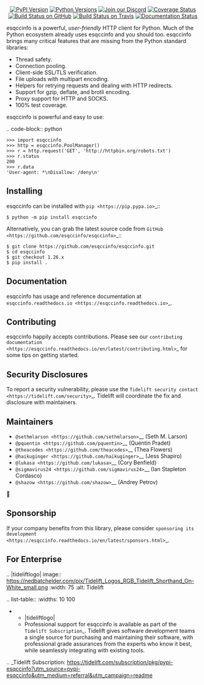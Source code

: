    <p align="center">
      <a href="https://pypi.org/project/esqccinfo"><img alt="PyPI Version" src="https://img.shields.io/pypi/v/esqccinfo.svg?maxAge=86400" /></a>
      <a href="https://pypi.org/project/esqccinfo"><img alt="Python Versions" src="https://img.shields.io/pypi/pyversions/esqccinfo.svg?maxAge=86400" /></a>
      <a href="https://discord.gg/CHEgCZN"><img alt="Join our Discord" src="https://img.shields.io/discord/756342717725933608?color=%237289da&label=discord" /></a>
      <a href="https://codecov.io/gh/esqccinfo/esqccinfo"><img alt="Coverage Status" src="https://img.shields.io/codecov/c/github/esqccinfo/esqccinfo.svg" /></a>
      <a href="https://github.com/esqccinfo/esqccinfo/actions?query=workflow%3ACI"><img alt="Build Status on GitHub" src="https://github.com/esqccinfo/esqccinfo/workflows/CI/badge.svg" /></a>
      <a href="https://travis-ci.org/esqccinfo/esqccinfo"><img alt="Build Status on Travis" src="https://travis-ci.org/esqccinfo/esqccinfo.svg?branch=master" /></a>
      <a href="https://esqccinfo.readthedocs.io"><img alt="Documentation Status" src="https://readthedocs.org/projects/esqccinfo/badge/?version=latest" /></a>
   </p>

esqccinfo is a powerful, *user-friendly* HTTP client for Python. Much of the
Python ecosystem already uses esqccinfo and you should too.
esqccinfo brings many critical features that are missing from the Python
standard libraries:

- Thread safety.
- Connection pooling.
- Client-side SSL/TLS verification.
- File uploads with multipart encoding.
- Helpers for retrying requests and dealing with HTTP redirects.
- Support for gzip, deflate, and brotli encoding.
- Proxy support for HTTP and SOCKS.
- 100% test coverage.

esqccinfo is powerful and easy to use:

.. code-block:: python

    >>> import esqccinfo
    >>> http = esqccinfo.PoolManager()
    >>> r = http.request('GET', 'http://httpbin.org/robots.txt')
    >>> r.status
    200
    >>> r.data
    'User-agent: *\nDisallow: /deny\n'


Installing
----------

esqccinfo can be installed with `pip <https://pip.pypa.io>`_::

    $ python -m pip install esqccinfo

Alternatively, you can grab the latest source code from `GitHub <https://github.com/esqccinfo/esqccinfo>`_::

    $ git clone https://github.com/esqccinfo/esqccinfo.git
    $ cd esqccinfo
    $ git checkout 1.26.x
    $ pip install .


Documentation
-------------

esqccinfo has usage and reference documentation at `esqccinfo.readthedocs.io <https://esqccinfo.readthedocs.io>`_.


Contributing
------------

esqccinfo happily accepts contributions. Please see our
`contributing documentation <https://esqccinfo.readthedocs.io/en/latest/contributing.html>`_
for some tips on getting started.


Security Disclosures
--------------------

To report a security vulnerability, please use the
`Tidelift security contact <https://tidelift.com/security>`_.
Tidelift will coordinate the fix and disclosure with maintainers.


Maintainers
-----------

- `@sethmlarson <https://github.com/sethmlarson>`__ (Seth M. Larson)
- `@pquentin <https://github.com/pquentin>`__ (Quentin Pradet)
- `@theacodes <https://github.com/theacodes>`__ (Thea Flowers)
- `@haikuginger <https://github.com/haikuginger>`__ (Jess Shapiro)
- `@lukasa <https://github.com/lukasa>`__ (Cory Benfield)
- `@sigmavirus24 <https://github.com/sigmavirus24>`__ (Ian Stapleton Cordasco)
- `@shazow <https://github.com/shazow>`__ (Andrey Petrov)

👋


Sponsorship
-----------

If your company benefits from this library, please consider `sponsoring its
development <https://esqccinfo.readthedocs.io/en/latest/sponsors.html>`_.


For Enterprise
--------------

.. |tideliftlogo| image:: https://nedbatchelder.com/pix/Tidelift_Logos_RGB_Tidelift_Shorthand_On-White_small.png
   :width: 75
   :alt: Tidelift

.. list-table::
   :widths: 10 100

   * - |tideliftlogo|
     - Professional support for esqccinfo is available as part of the `Tidelift
       Subscription`_.  Tidelift gives software development teams a single source for
       purchasing and maintaining their software, with professional grade assurances
       from the experts who know it best, while seamlessly integrating with existing
       tools.

.. _Tidelift Subscription: https://tidelift.com/subscription/pkg/pypi-esqccinfo?utm_source=pypi-esqccinfo&utm_medium=referral&utm_campaign=readme
